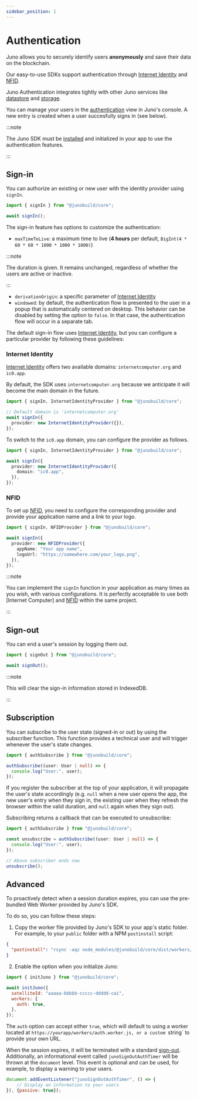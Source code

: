 ```yaml
---
sidebar_position: 1
---
```


# Authentication

Juno allows you to securely identify users **anonymously** and save their data on the blockchain.

Our easy-to-use SDKs support authentication through [Internet Identity] and [NFID].

Juno Authentication integrates tightly with other Juno services like [datastore](datastore.md) and [storage](storage.md).

You can manage your users in the [authentication](https://console.juno.build/auhtentication) view in Juno's console. A new entry is created when a user succesfully signs in (see below).

:::note

The Juno SDK must be [installed](../add-juno-to-an-app/install-the-sdk-and-initialize-juno.md) and initialized in your app to use the authentication features.

:::

## Sign-in

You can authorize an existing or new user with the identity provider using `signIn`.

```typescript
import { signIn } from "@junobuild/core";

await signIn();
```

The sign-in feature has options to customize the authentication:

- `maxTimeToLive`: a maximum time to live (**4 hours** per default, `BigInt(4 * 60 * 60 * 1000 * 1000 * 1000)`)

:::note

The duration is given. It remains unchanged, regardless of whether the users are active or inactive.

:::

- `derivationOrigin`: a specific parameter of [Internet Identity](https://internetcomputer.org/docs/current/references/ii-spec#alternative-frontend-origins)
- `windowed`: by default, the authentication flow is presented to the user in a popup that is automatically centered on desktop. This behavior can be disabled by setting the option to `false`. In that case, the authentication flow will occur in a separate tab.

The default sign-in flow uses [Internet Identity], but you can configure a particular provider by following these guidelines:

### Internet Identity

[Internet Identity] offers two available domains: `internetcomputer.org` and `ic0.app`.

By default, the SDK uses `internetcomputer.org` because we anticipate it will become the main domain in the future.

```typescript
import { signIn, InternetIdentityProvider } from "@junobuild/core";

// Default domain is 'internetcomputer.org'
await signIn({
  provider: new InternetIdentityProvider({}),
});
```

To switch to the `ic0.app` domain, you can configure the provider as follows.

```typescript
import { signIn, InternetIdentityProvider } from "@junobuild/core";

await signIn({
  provider: new InternetIdentityProvider({
    domain: "ic0.app",
  }),
});
```

### NFID

To set up [NFID], you need to configure the corresponding provider and provide your application name and a link to your logo.

```typescript
import { signIn, NFIDProvider } from "@junobuild/core";

await signIn({
  provider: new NFIDProvider({
    appName: "Your app name",
    logoUrl: "https://somewhere.com/your_logo.png",
  }),
});
```

:::note

You can implement the `signIn` function in your application as many times as you wish, with various configurations. It is perfectly acceptable to use both [Internet Computer] and [NFID] within the same project.

:::

## Sign-out

You can end a user's session by logging them out.

```typescript
import { signOut } from "@junobuild/core";

await signOut();
```

:::note

This will clear the sign-in information stored in IndexedDB.

:::

## Subscription

You can subscribe to the user state (signed-in or out) by using the subscriber function. This function provides a technical user and will trigger whenever the user's state changes.

```typescript
import { authSubscribe } from "@junobuild/core";

authSubscribe((user: User | null) => {
  console.log("User:", user);
});
```

If you register the subscriber at the top of your application, it will propagate the user's state accordingly (e.g. `null` when a new user opens the app, the new user's entry when they sign in, the existing user when they refresh the browser within the valid duration, and `null` again when they sign out).

Subscribing returns a callback that can be executed to unsubscribe:

```typescript
import { authSubscribe } from "@junobuild/core";

const unsubscribe = authSubscribe((user: User | null) => {
  console.log("User:", user);
});

// Above subscriber ends now
unsubscribe();
```

## Advanced

To proactively detect when a session duration expires, you can use the pre-bundled Web Worker provided by Juno's SDK.

To do so, you can follow these steps:

1. Copy the worker file provided by Juno's SDK to your app's static folder. For example, to your `public` folder with a NPM `postinstall` script:

```json
{
  "postinstall": "rsync -aqz node_modules/@junobuild/core/dist/workers/*.js public/workers/"
}
```

2. Enable the option when you initialize Juno:

```javascript
import { initJuno } from "@junobuild/core";

await initJuno({
  satelliteId: "aaaaa-bbbbb-ccccc-ddddd-cai",
  workers: {
    auth: true,
  },
});
```

The `auth` option can accept either `true`, which will default to using a worker located at `https://yourapp/workers/auth.worker.js, or a custom `string` to provide your own URL.

When the session expires, it will be terminated with a standard [sign-out](#sign-out). Additionally, an informational event called `junoSignOutAuthTimer` will be thrown at the `document` level. This event is optional and can be used, for example, to display a warning to your users.

```javascript
document.addEventListener("junoSignOutAuthTimer", () => {
    // Display an information to your users
}), {passive: true});
```

[Internet Identity]: ../terminology.md#internet-identity
[NFID]: ../terminology.md#nfid

